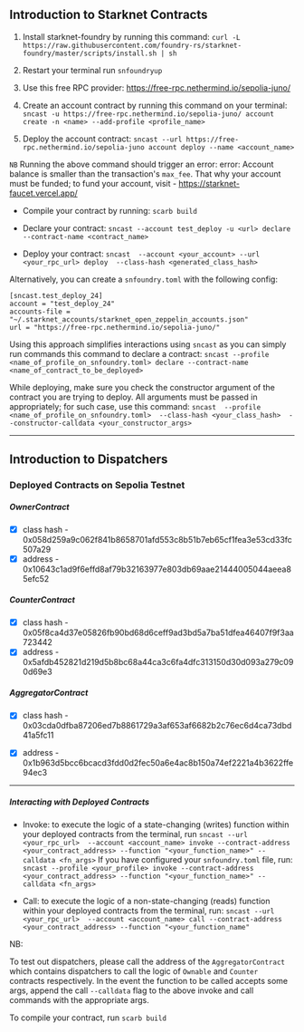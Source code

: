 ## Introduction to Starknet Contracts
1. Install starknet-foundry by running this command:
`curl -L https://raw.githubusercontent.com/foundry-rs/starknet-foundry/master/scripts/install.sh | sh`

2. Restart your terminal
 run `snfoundryup`

3. Use this free RPC provider: https://free-rpc.nethermind.io/sepolia-juno/

4. Create an account contract by running this command on your terminal:
`sncast -u https://free-rpc.nethermind.io/sepolia-juno/ account create -n <name> --add-profile <profile_name>`

5. Deploy the account contract:
`sncast --url https://free-rpc.nethermind.io/sepolia-juno account deploy --name <account_name>`

`NB`
Running the above command should trigger an error: 
error: Account balance is smaller than the transaction's `max_fee`.
That why your account must be funded; to fund your account, visit - https://starknet-faucet.vercel.app/ 

- Compile your contract by running: `scarb build`

- Declare your contract:
`sncast --account test_deploy -u <url> declare --contract-name <contract_name>`

- Deploy your contract:
`sncast  --account <your_account> --url <your_rpc_url> deploy  --class-hash <generated_class_hash>`

Alternatively, you can create a `snfoundry.toml` with the following config:
```
[sncast.test_deploy_24]
account = "test_deploy_24"
accounts-file = "~/.starknet_accounts/starknet_open_zeppelin_accounts.json"
url = "https://free-rpc.nethermind.io/sepolia-juno/"
```
Using this approach simplifies interactions using `sncast` as you can simply run commands this command to declare a contract:
`sncast --profile <name_of_profile_on_snfoundry.toml> declare --contract-name <name_of_contract_to_be_deployed>`

While deploying, make sure you check the constructor argument of the contract you are trying to deploy. All arguments must be passed in appropriately; for such case, use this command:
`sncast  --profile <name_of_profile_on_snfoundry.toml>  --class-hash <your_class_hash>  --constructor-calldata <your_constructor_args>`





---
## Introduction to Dispatchers
### Deployed Contracts on Sepolia Testnet
##### OwnerContract
- [x] class hash - 0x058d259a9c062f841b8658701afd553c8b51b7eb65cf1fea3e53cd33fc507a29
- [x] address -  0x10643c1ad9f6effd8af79b32163977e803db69aae21444005044aeea85efc52

##### CounterContract
- [x] class hash - 0x05f8ca4d37e05826fb90bd68d6ceff9ad3bd5a7ba51dfea46407f9f3aa723442
- [x] address - 0x5afdb452821d219d5b8bc68a44ca3c6fa4dfc313150d30d093a279c090d69e3

##### AggregatorContract
- [x] class hash - 0x03cda0dfba87206ed7b8861729a3af653af6682b2c76ec6d4ca73dbd41a5fc11
- [x] address - 0x1b963d5bcc6bcacd3fdd0d2fec50a6e4ac8b150a74ef2221a4b3622ffe94ec3


--- 
##### Interacting with Deployed Contracts
- Invoke: to execute the logic of a state-changing (writes) function within your deployed contracts from the terminal, run
`sncast --url <your_rpc_url>  --account <account_name> invoke --contract-address <your_contract_address> --function "<your_function_name>" --calldata <fn_args>`
If you have configured your `snfoundry.toml` file, run:
`sncast --profile <your_profile> invoke --contract-address <your_contract_address> --function "<your_function_name>" --calldata <fn_args>`




- Call: to execute the logic of a non-state-changing (reads) function within your deployed contracts from the terminal, run:
`sncast --url <your_rpc_url>  --account <account_name> call --contract-address <your_contract_address> --function "<your_function_name"`


NB:

To test out dispatchers, please call the address of the `AggregatorContract` which contains dispatchers to call the logic of `Ownable` and `Counter` contracts respectively.
In the event the function to be called accepts some args, append the call `--calldata` flag to the above invoke and call commands with the appropriate args.


To compile your contract, run `scarb build`


